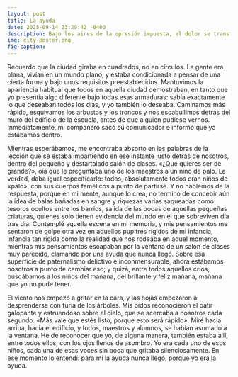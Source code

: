 ```yaml
---
layout: post
title: La ayuda
date: 2025-09-14 23:29:42 -0400
description: Bajo los aires de la opresión impuesta, el dolor se transforma en una misión de rescate.
img: city-poster.png
fig-caption:
---
```

Recuerdo que la ciudad giraba en cuadrados, no en círculos. La gente era plana, vivían en un mundo plano, y estaba condicionada a pensar de una cierta forma y bajo unos requisitos preestablecidos. Mantuvimos la apariencia habitual que todos en aquella ciudad demostraban, en tanto que yo presentía algo diferente bajo todas esas armaduras: sabía exactamente lo que deseaban todos los días, y yo también lo deseaba. Caminamos más rápido, esquivamos los arbustos y los troncos y nos escabullimos detrás del muro del edificio de la escuela, antes de que alguien pudiese vernos. Inmediatamente, mi compañero sacó su comunicador e informó que ya estábamos dentro.

Mientras esperábamos, me encontraba absorto en las palabras de la lección que se estaba impartiendo en ese instante justo detrás de nosotros, dentro del pequeño y destartalado salón de clases. «¿Qué quieres ser de grande?», oía que le preguntaba uno de los maestros a un niño de palo. La verdad, daba igual especificarlo: todos, absolutamente todos eran niños de «palo», con sus cuerpos famélicos a punto de partirse. Y no hablemos de la respuesta, porque en mi mente, aunque lo crea, no termino de concebir aún la idea de balas bañadas en sangre y riquezas varias saqueadas como tesoros ocultos entre los barrios, salida de las bocas de aquellas pequeñas criaturas, quienes solo tienen evidencia del mundo en el que sobreviven día tras día. Contemplé aquella escena en mi memoria, y mis pensamientos me sentaron de golpe otra vez en aquellos pupitres rígidos de mi infancia, infancia tan rígida como la realidad que nos rodeaba en aquel momento, mientras mis pensamientos escapaban por la ventana de un salón de clases muy parecido, clamando por una ayuda que nunca llegó. Sobre esa superficie de paternalismo delictivo e inconmensurable, ahora estábamos nosotros a punto de cambiar eso; y quizá, entre todos aquellos críos, buscábamos a los niños del mañana, del brillante y feliz mañana, mañana que yo no pude tener.

El viento nos empezó a gritar en la cara, y las hojas empezaron a desprenderse con furia de los árboles. Mis oídos reconocieron el batir galopante y estruendoso sobre el cielo, que se acercaba a nosotros cada segundo. «Más vale que estés listo, porque esto será rápido». Miré hacia arriba, hacia el edificio, y todos, maestros y alumnos, se habían asomado a la ventana. He de reconocer que yo, de alguna manera, también estaba allí, entre todos ellos, con los ojos llenos de asombro. Yo era cada uno de esos niños, cada una de esas voces sin boca que gritaba silenciosamente. En ese momento lo entendí: para mí la ayuda nunca llegó, porque yo era la ayuda.
